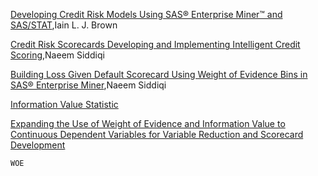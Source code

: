 [Developing Credit Risk Models
Using SAS® Enterprise Miner™
and SAS/STAT](https://1drv.ms/b/s!ArvGoDOaycVx-AXTyjA09YIs-gKZ?e=cIfBpM),Iain L. J. Brown

[Credit Risk
Scorecards
Developing and
Implementing Intelligent
Credit Scoring](https://1drv.ms/b/s!ArvGoDOaycVx-Abrg9I2Yk9oN7mZ?e=eo0Ztj),Naeem Siddiqi

[Building Loss Given Default Scorecard Using Weight of Evidence Bins in SAS®
Enterprise Miner](https://support.sas.com/resources/papers/proceedings12/141-2012.pdf),Naeem Siddiqi

[Information Value Statistic](https://www.mwsug.org/proceedings/2013/AA/MWSUG-2013-AA14.pdf)

[Expanding the Use of Weight of Evidence and Information Value to
Continuous Dependent Variables for Variable Reduction and
Scorecard Development](https://www.lexjansen.com/sesug/2014/SD-20.pdf)

`WOE`
